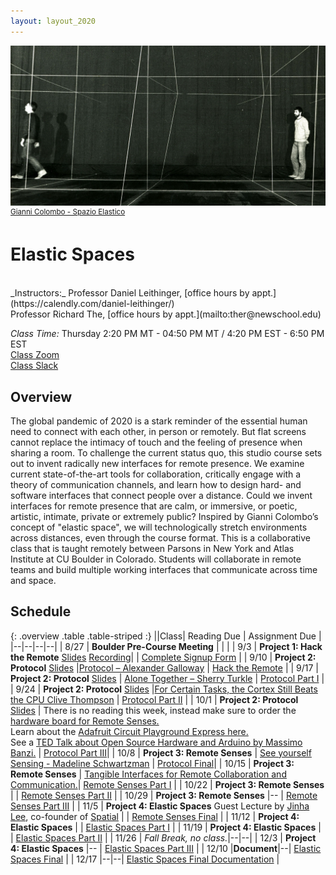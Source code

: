 ```yaml
---
layout: layout_2020
---
```


![useful image](/files/images/FSP0026.jpg)
<sup>[Gianni Colombo - Spazio Elastico](http://www.reprogrammed-art.cc/library/104/Spazio-elastico)</sup>

# Elastic Spaces

<br>
_Instructors:_ Professor Daniel Leithinger, [office hours by appt.](https://calendly.com/daniel-leithinger/)<br> Professor Richard The, [office hours by appt.](mailto:ther@newschool.edu) <br>

_Class Time:_ Thursday 2:20 PM MT -	04:50 PM MT / 4:20 PM EST - 6:50 PM EST <br>
[Class Zoom](https://newschool.zoom.us/j/94390523430?pwd=Q0xXeDh2NldCT1VzR1hPYjgrUkQzdz09)<br>
[Class Slack](https://join.slack.com/t/elasticspacesfall2020/shared_invite/zt-gxav8uzl-U82gfCu9wLnZfWhIfOsy8g) <br>

## Overview

The global pandemic of 2020 is a stark reminder of the essential human need to connect with each other, in person or remotely. But flat screens cannot replace the intimacy of touch and the feeling of presence when sharing a room. To challenge the current status quo, this studio course sets out to invent radically new interfaces for remote presence. We examine current state-of-the-art tools for collaboration, critically engage with a theory of communication channels, and learn how to design hard- and software interfaces that connect people over a distance. Could we invent interfaces for remote presence that are calm, or immersive, or poetic, artistic, intimate, private or extremely public? Inspired by Gianni Colombo’s concept of "elastic space", we will technologically stretch environments across distances, even through the course format. This is a collaborative class that is taught remotely between Parsons in New York and Atlas Institute at CU Boulder in Colorado. Students will collaborate in remote teams and build multiple working interfaces that communicate across time and space.

## Schedule

{: .overview .table .table-striped :}
||Class| Reading Due | Assignment Due |
|--|--|--|--|
| 8/27 | **Boulder Pre-Course Meeting** | | |
| 9/3 | **Project 1: Hack the Remote** [Slides](https://docs.google.com/presentation/d/1ifwQzDny9J7YtHoZLIiEz5Tdroqlw86-WbjgNsmVxk0/edit?usp=sharing) [Recording](https://drive.google.com/file/d/1eo06-mUXCugz-plLW91mx_LXaOuxRN_9/view?usp=sharing)| | [Complete Signup Form](https://docs.google.com/forms/d/1Cs4LDdiURAcLXKAGGcJahjg8icpVouP2acm8vByIVp8/edit?usp=sharing) |
| 9/10 | **Project 2: Protocol** [Slides](https://docs.google.com/presentation/d/1qTGAQUcXnaeNu-GAWlxDAw_bS5RZ3hDOhGqrIvA5viM/edit?usp=sharing) |[Protocol – Alexander Galloway](https://drive.google.com/file/d/1RRuc6sDgTbcmZSIAXo71ynRJ5iz7A5_w/view?usp=sharing) | [Hack the Remote](https://elasticspaces.github.io/pages/a1.html) |
| 9/17 | **Project 2: Protocol** [Slides](https://docs.google.com/presentation/d/10sZj6tJtY3kpmvS8nfKp0a5BDMUJ6A0gbrpK8x5gMm0/edit?usp=sharing) | [Alone Together – Sherry Turkle](https://drive.google.com/file/d/1TSfV57eJJPVYw4dRlmRrQZE4f3U_NYAP/view?usp=sharing) | [Protocol Part I](https://elasticspaces.github.io/pages/a2.html) |
| 9/24 | **Project 2: Protocol** [Slides](https://docs.google.com/presentation/d/1HTDqAMTIz4BBt8I19vUPcidwc-8hDsc5p-9UecaBSkY/edit?usp=sharing) |[For Certain Tasks, the Cortex Still Beats the CPU	Clive Thompson](https://www.wired.com/2007/06/ff-humancomp/) | [Protocol Part II](https://elasticspaces.github.io/pages/a2.html) |
| 10/1 | **Project 2: Protocol** [Slides](https://docs.google.com/presentation/d/1HTDqAMTIz4BBt8I19vUPcidwc-8hDsc5p-9UecaBSkY/edit#slide=id.g98d8ac6149_1_8) | There is no reading this week, instead make sure to order the [hardware board for Remote Senses.](https://docs.google.com/document/d/1IN2OWlMXs0W5Q2DXNM0_UYWgUHfmmFZGvzr9dVD__ew/edit)<br> Learn about the [Adafruit Circuit Playground Express here.](https://learn.adafruit.com/adafruit-circuit-playground-express)<br> See a [TED Talk about Open Source Hardware and Arduino by Massimo Banzi.](https://www.youtube.com/watch?v=eFCk3qWmCoo) | [Protocol Part III](https://elasticspaces.github.io/pages/a2.html)|
| 10/8 | **Project 3: Remote Senses** | [See yourself Sensing - Madeline Schwartzman](https://drive.google.com/file/d/17B2jhGivurpM3n0A9JGZoN1RsMLm5elv/view?usp=sharing) |  [Protocol Final](https://elasticspaces.github.io/pages/a2.html)|
| 10/15 | **Project 3: Remote Senses** | [Tangible Interfaces for Remote Collaboration and Communication.](https://trackr-media.tangiblemedia.org/publishedmedia/Papers/315-Tangible%20Interfaces%20for%20Remote/Published/PDF)| [Remote Senses Part I](https://elasticspaces.github.io/pages/a3.html) |
| 10/22 | **Project 3: Remote Senses** | | [Remote Senses Part II](https://elasticspaces.github.io/pages/a3.html) |
| 10/29 | **Project 3: Remote Senses** |-- | [Remote Senses Part III](https://elasticspaces.github.io/pages/a3.html) |
| 11/5 | **Project 4: Elastic Spaces** Guest Lecture by [Jinha Lee](http://www.leejinha.com), co-founder of [Spatial](https://spatial.io) | | [Remote Senses Final](https://elasticspaces.github.io/pages/a3.html) |
| 11/12 | **Project 4: Elastic Spaces** | | [Elastic Spaces Part I](https://elasticspaces.github.io/pages/a4.html) |
| 11/19 | **Project 4: Elastic Spaces** | | [Elastic Spaces Part II](https://elasticspaces.github.io/pages/a4.html) |
| 11/26 | _Fall Break, no class._|--|--|
| 12/3 | **Project 4: Elastic Spaces** |-- | [Elastic Spaces Part III](https://elasticspaces.github.io/pages/a4.html) |
| 12/10 |**Document**|--| [Elastic Spaces Final](https://elasticspaces.github.io/pages/a4.html) |
| 12/17 |--|--| [Elastic Spaces Final Documentation](https://elasticspaces.github.io/pages/a4.html) |
